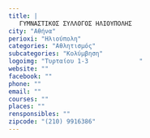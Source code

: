 ```yaml
---
title: |
   ΓΥΜΝΑΣΤΙΚΟΣ ΣΥΛΛΟΓΟΣ ΗΛΙΟΥΠΟΛΗΣ
city: "Αθήνα"
perioxi: "Ηλιούπολη"
categories: "Αθλητισμός"
subcategories: "Κολύμβηση"
logoimg: "Τυρταίου 1-3              "
website: ""
facebook: ""
phone: ""
email: ""
courses: ""
places: ""
rensponsibles: ""
zipcode: "(210) 9916386"
---
```




